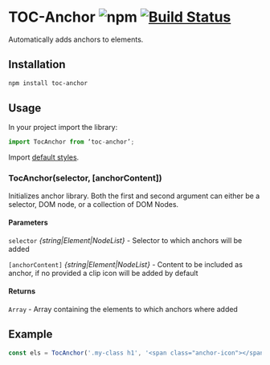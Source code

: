 # TOC-Anchor ![npm](https://img.shields.io/npm/v/toc-anchor.svg) [![Build Status](https://travis-ci.org/firstandthird/svg-injector.svg?branch=master)](https://travis-ci.org/firstandthird/toc-anchor)

Automatically adds anchors to elements.

## Installation

```sh
npm install toc-anchor
```

## Usage

In your project import the library:

```js
import TocAnchor from ‘toc-anchor’;
```

Import [default styles](styles.css).

### TocAnchor(selector, [anchorContent])

Initializes anchor library. Both the first and second argument can either be a selector, DOM node, or a collection of DOM Nodes.

#### Parameters

`selector` _{string|Element|NodeList}_ - Selector to which anchors will be added

`[anchorContent]` _{string|Element|NodeList}_ - Content to be included as anchor, if no provided a clip icon will be added by default

#### Returns

`Array` - Array containing the elements to which anchors where added

## Example

```js
const els = TocAnchor('.my-class h1', '<span class="anchor-icon"></span>');
```
